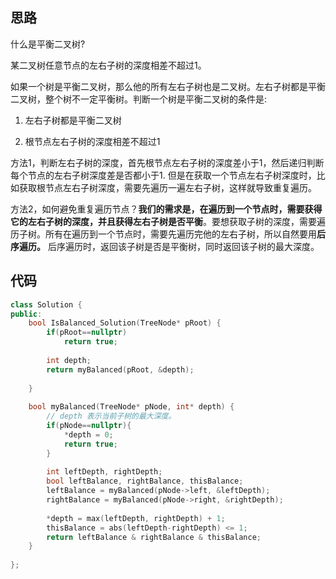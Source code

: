 ## 思路

什么是平衡二叉树?

某二叉树任意节点的左右子树的深度相差不超过1。



如果一个树是平衡二叉树，那么他的所有左右子树也是二叉树。左右子树都是平衡二叉树，整个树不一定平衡树。判断一个树是平衡二叉树的条件是:

1) 左右子树都是平衡二叉树

2) 根节点左右子树的深度相差不超过1



方法1，判断左右子树的深度，首先根节点左右子树的深度差小于1，然后递归判断每个节点的左右子树深度差是否都小于1. 但是在获取一个节点左右子树深度时，比如获取根节点左右子树深度，需要先遍历一遍左右子树，这样就导致重复遍历。

方法2，如何避免重复遍历节点？**我们的需求是，在遍历到一个节点时，需要获得它的左右子树的深度，并且获得左右子树是否平衡**。要想获取子树的深度，需要遍历子树。所有在遍历到一个节点时，需要先遍历完他的左右子树，所以自然要用**后序遍历。**  后序遍历时，返回该子树是否是平衡树，同时返回该子树的最大深度。



## 代码

```c++
class Solution {
public:
    bool IsBalanced_Solution(TreeNode* pRoot) {
        if(pRoot==nullptr)
            return true;
        
        int depth;
        return myBalanced(pRoot, &depth);
        
    }
    
    bool myBalanced(TreeNode* pNode, int* depth) {
        // depth 表示当前子树的最大深度。
        if(pNode==nullptr){
            *depth = 0;
            return true;
        }
        
        int leftDepth, rightDepth;
        bool leftBalance, rightBalance, thisBalance;
        leftBalance = myBalanced(pNode->left, &leftDepth);
        rightBalance = myBalanced(pNode->right, &rightDepth);
        
        *depth = max(leftDepth, rightDepth) + 1;
        thisBalance = abs(leftDepth-rightDepth) <= 1;
        return leftBalance & rightBalance & thisBalance;
    }
    
};
```

